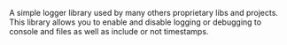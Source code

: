 A simple logger library used by many others proprietary libs and projects. This library allows you to enable and disable logging or debugging to console and files as well as include or not timestamps.